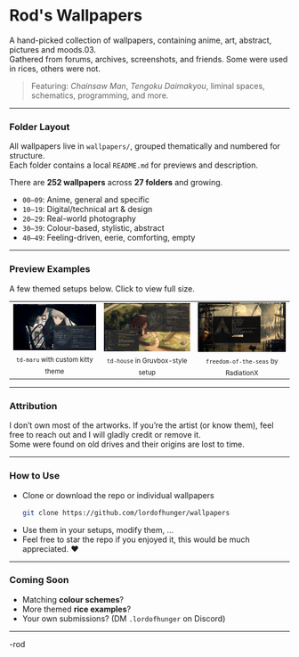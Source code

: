 # Rod's Wallpapers

A hand-picked collection of wallpapers, containing anime, art, abstract, pictures and moods.03.  
Gathered from forums, archives, screenshots, and friends. Some were used in rices, others were not.

> Featuring: *Chainsaw Man*, *Tengoku Daimakyou*, liminal spaces, schematics, programming, and more.

---

### Folder Layout

All wallpapers live in `wallpapers/`, grouped thematically and numbered for structure.  
Each folder contains a local `README.md` for previews and description.

There are **252 wallpapers** across **27 folders** and growing.

- `00–09`: Anime, general and specific  
- `10–19`: Digital/technical art & design  
- `20–29`: Real-world photography  
- `30–39`: Colour-based, stylistic, abstract  
- `40–49`: Feeling-driven, eerie, comforting, empty

---

### Preview Examples

A few themed setups below. Click to view full size.

<table>
<tr>
<td align="center">
<img src="examples/td-maru-example.png" width="250"/><br/>
<sub><code>td-maru</code> with custom kitty theme</sub>
</td>
<td align="center">
<img src="examples/td-house-example.png" width="250"/><br/>
<sub><code>td-house</code> in Gruvbox-style setup</sub>
</td>
<td align="center">
<img src="examples/RadiationX-rice.png" width="250"/><br/>
<sub><code>freedom-of-the-seas</code> by RadiationX</sub>
</td>
</tr>
</table>

---

### Attribution

I don’t own most of the artworks. If you’re the artist (or know them), feel free to reach out and I will gladly credit or remove it.  
Some were found on old drives and their origins are lost to time.

---

### How to Use

- Clone or download the repo or individual wallpapers  
  ```bash
  git clone https://github.com/lordofhunger/wallpapers
  ```
- Use them in your setups, modify them, ...  
- Feel free to star the repo if you enjoyed it, this would be much appreciated. ❤️

---

### Coming Soon

- Matching **colour schemes**?
- More themed **rice examples**?
- Your own submissions? (DM `.lordofhunger` on Discord)

---

-rod
